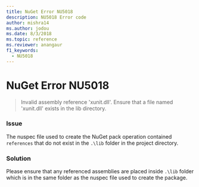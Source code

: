 ```yaml
---
title: NuGet Error NU5018
description: NU5018 Error code
author: mishra14
ms.author: jodou
ms.date: 8/3/2018
ms.topic: reference
ms.reviewer: anangaur
f1_keywords: 
  - NU5018
---
```


# NuGet Error NU5018
> Invalid assembly reference 'xunit.dll'. Ensure that a file named 'xunit.dll' exists in the lib directory.

### Issue

The nuspec file used to create the NuGet pack operation contained `references` that do not exist in the `.\lib` folder in the project directory.


### Solution

Please ensure that any referenced assemblies are placed inside `.\lib` folder which is in the same folder as the nuspec file used to create the package.

